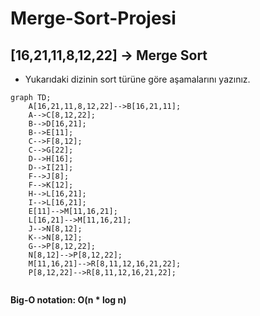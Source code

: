 # Merge-Sort-Projesi
## [16,21,11,8,12,22] -> Merge Sort

- Yukarıdaki dizinin sort türüne göre aşamalarını yazınız.
```mermaid
graph TD;
    A[16,21,11,8,12,22]-->B[16,21,11];
    A-->C[8,12,22];
    B-->D[16,21];
    B-->E[11];
    C-->F[8,12];
    C-->G[22];
    D-->H[16];
    D-->I[21];
    F-->J[8];
    F-->K[12];
    H-->L[16,21];
    I-->L[16,21];
    E[11]-->M[11,16,21];
    L[16,21]-->M[11,16,21];
    J-->N[8,12];
    K-->N[8,12];
    G-->P[8,12,22];
    N[8,12]-->P[8,12,22];
    M[11,16,21]-->R[8,11,12,16,21,22];
    P[8,12,22]-->R[8,11,12,16,21,22];
    
```
**Big-O notation: O(n * log n)**
